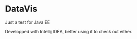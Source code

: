 DataVis
=======

Just a test for Java EE

Developped with Intellij IDEA, better using it to check out either.
